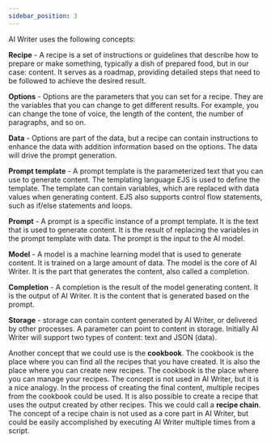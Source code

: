 ```yaml
---
sidebar_position: 3
---
```

AI Writer uses the following concepts:

**Recipe** - A recipe is a set of instructions or guidelines that describe how to prepare or make something, typically a dish of prepared food, but in our case: content. It serves as a roadmap, providing detailed steps that need to be followed to achieve the desired result.

**Options** - Options are the parameters that you can set for a recipe. They are the variables that you can change to get different results. For example, you can change the tone of voice, the length of the content, the number of paragraphs, and so on.

**Data** - Options are part of the data, but a recipe can contain instructions to enhance the data with addition information based on the options. The data will drive the prompt generation. 

**Prompt template** - A prompt template is the parameterized text that you can use to generate content. The templating language EJS is used to define the template. The template can contain variables, which are replaced with data values when generating content. EJS also supports control flow statements, such as if/else statements and loops.

**Prompt** - A prompt is a specific instance of a prompt template. It is the text that is used to generate content. It is the result of replacing the variables in the prompt template with data. The prompt is the input to the AI model.

**Model** - A model is a machine learning model that is used to generate content. It is trained on a large amount of data. The model is the core of AI Writer. It is the part that generates the content, also called a completion.

**Completion** - A completion is the result of the model generating content. It is the output of AI Writer. It is the content that is generated based on the prompt.

**Storage** - storage can contain content generated by AI Writer, or delivered by other processes. A parameter can point to content in storage. Initially AI Writer will support two types of content: text and JSON (data).

Another concept that we could use is the **cookbook**. The cookbook is the place where you can find all the recipes that you have created. It is also the place where you can create new recipes. The cookbook is the place where you can manage your recipes. The concept is not used in AI Writer, but it is a nice analogy. In the process of creating the final content, multiple recipes from the cookbook could be used. It is also possible to create a recipe that uses the output created by other recipes. This we could call a **recipe chain**. The concept of a recipe chain is not used as a core part in AI Writer, but could be easily accomplished by executing AI Writer multiple times from a script.




